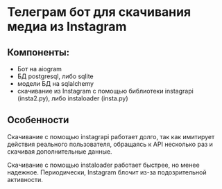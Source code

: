 # Телеграм бот для скачивания медиа из Instagram

## Компоненты:

- Бот на aiogram
- БД postgresql, либо sqlite
- модели БД на sqlalchemy
- скачивание из Instagram с помощью библиотеки instagrapi (insta2.py), либо instaloader (insta.py)

## Особенности

Скачивание с помощью instagrapi работает долго, так как имитирует действия реального пользователя, обращаясь к API несколько раз и скачивая дополнительные данные.

Скачивание с помощью instaloader работает быстрее, но менее надежное. Периодически, Instagram блочит из-за подозрительной активности.

